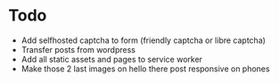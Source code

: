 # Todo
- Add selfhosted captcha to form (friendly captcha or libre captcha)
- Transfer posts from wordpress
- Add all static assets and pages to service worker
- Make those 2 last images on hello there post responsive on phones
